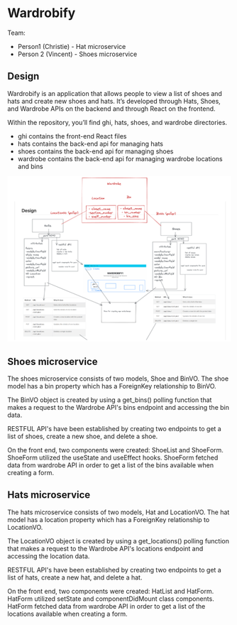 # Wardrobify

Team:

* Person1 (Christie) - Hat microservice
* Person 2 (Vincent) - Shoes microservice

## Design
Wardrobify is an application that allows people to view a list of shoes and hats and create new shoes and hats. It’s developed through Hats, Shoes, and Wardrobe APIs on the backend and through React on the frontend.

Within the repository, you’ll find ghi, hats, shoes, and wardrobe directories.

- ghi contains the front-end React files
- hats contains the back-end api for managing hats
- shoes contains the back-end api for managing shoes
- wardrobe contains the back-end api for managing wardrobe locations and bins

<img src="./document/design.png" />


## Shoes microservice

The shoes microservice consists of two models, Shoe and BinVO. The shoe model has a bin property which has a ForeignKey relationship to BinVO.

The BinVO object is created by using a get_bins() polling function that makes a request to the Wardrobe API's bins endpoint and accessing the bin data.

RESTFUL API's have been established by creating two endpoints to get a list of shoes, create a new shoe, and delete a shoe.

On the front end, two components were created: ShoeList and ShoeForm. ShoeForm utilized the useState and useEffect hooks. ShoeForm fetched data from wardrobe API in order to get a list of the bins available when creating a form.

## Hats microservice

The hats microservice consists of two models, Hat and LocationVO. The hat model has a location property which has a ForeignKey relationship to LocationVO.

The LocationVO object is created by using a get_locations() polling function that makes a request to the Wardrobe API's locations endpoint and accessing the location data.

RESTFUL API's have been established by creating two endpoints to get a list of hats, create a new hat, and delete a hat.

On the front end, two components were created: HatList and HatForm. HatForm utilized setState and componentDidMount class components. HatForm fetched data from wardrobe API in order to get a list of the locations available when creating a form.
